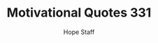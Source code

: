---
image: /assets/img/mq/mq_331_jeremiah.png
title: Motivational Quotes 331
categories:
  - Motivational Quotes
author: Hope Staff
notes: Motivational Quotes 331
embed: >-
  EMBED_GOES_HERE
transcript: >-
  SOME LINES OF TEXT START HERE
---